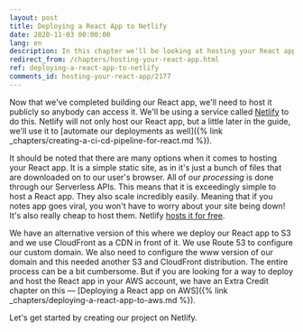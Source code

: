 ```yaml
---
layout: post
title: Deploying a React App to Netlify
date: 2020-11-03 00:00:00
lang: en
description: In this chapter we'll be looking at hosting your React app on Netlify. Our React app is a static site and it's pretty simple to host them.
redirect_from: /chapters/hosting-your-react-app.html
ref: deploying-a-react-app-to-netlify
comments_id: hosting-your-react-app/2177
---
```


Now that we've completed building our React app, we'll need to host it publicly so anybody can access it. We'll be using a service called [Netlify](https://www.netlify.com) to do this. Netlify will not only host our React app, but a little later in the guide, we'll use it to [automate our deployments as well]({% link _chapters/creating-a-ci-cd-pipeline-for-react.md %}).

It should be noted that there are many options when it comes to hosting your React app. It is a simple static site, as in it's just a bunch of files that are downloaded on to our user's browser. All of our _processing_ is done through our Serverless APIs. This means that it is exceedingly simple to host a React app. They also scale incredibly easily. Meaning that if you notes app goes viral, you won't have to worry about your site being down! It's also really cheap to host them. Netlify [hosts it for free](https://www.netlify.com/pricing/).

We have an alternative version of this where we deploy our React app to S3 and we use CloudFront as a CDN in front of it. We use Route 53 to configure our custom domain. We also need to configure the www version of our domain and this needed another S3 and CloudFront distribution. The entire process can be a bit cumbersome. But if you are looking for a way to deploy and host the React app in your AWS account, we have an Extra Credit chapter on this — [Deploying a React app on AWS]({% link _chapters/deploying-a-react-app-to-aws.md %}).

Let's get started by creating our project on Netlify.
